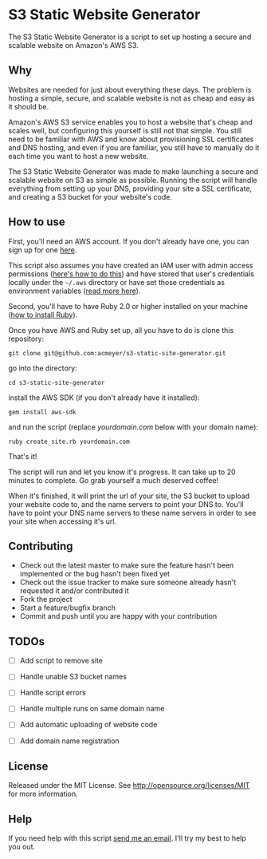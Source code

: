 # S3 Static Website Generator

The S3 Static Website Generator is a script to set up hosting a secure and scalable website on Amazon's AWS S3.

## Why

Websites are needed for just about everything these days. The problem is hosting a simple, secure, and scalable website is not as cheap and easy as it should be.

Amazon's AWS S3 service enables you to host a website that's cheap and scales well, but configuring this yourself is still not that simple. You still need to be familiar with AWS and know about provisioning SSL certificates and DNS hosting, and even if you are familiar, you still have to manually do it each time you want to host a new website.

The S3 Static Website Generator was made to make launching a secure and scalable website on S3 as simple as possible. Running the script will handle everything from setting up your DNS, providing your site a SSL certificate, and creating a S3 bucket for your website's code.

## How to use

First, you'll need an AWS account. If you don't already have one, you can sign up for one [here](https://aws.amazon.com/).

This script also assumes you have created an IAM user with admin access permissions ([here's how to do this](https://docs.aws.amazon.com/lambda/latest/dg/setting-up.html)) and have stored that user's credentials locally under the `~/.aws` directory or have set those credentials as environment variables ([read more here](https://docs.aws.amazon.com/sdk-for-ruby/v2/developer-guide/setup-config.html)).

Second, you'll have to have Ruby 2.0 or higher installed on your machine ([how to install Ruby](https://www.ruby-lang.org/en/documentation/installation/)).

Once you have AWS and Ruby set up, all you have to do is clone this repository:

`git clone git@github.com:acmeyer/s3-static-site-generator.git`

go into the directory:

`cd s3-static-site-generator`

install the AWS SDK (if you don't already have it installed):

`gem install aws-sdk`

and run the script (replace *yourdomain.com* below with your domain name):

`ruby create_site.rb yourdomain.com`

That's it!

The script will run and let you know it's progress. It can take up to 20 minutes to complete. Go grab yourself a much deserved coffee!

When it's finished, it will print the url of your site, the S3 bucket to upload your website code to, and the name servers to point your DNS to. You'll have to point your DNS name servers to these name servers in order to see your site when accessing it's url.

<!-- ## How to Remove

If you would like to remove your website from S3, all you have to do is run the following script (again, replace *yourdomain.com* with the domain of the S3 website you want to remove):

`ruby remove_site.rb yourdomain.com` -->

## Contributing

- Check out the latest master to make sure the feature hasn't been implemented or the bug hasn't been fixed yet
- Check out the issue tracker to make sure someone already hasn't requested it and/or contributed it
- Fork the project
- Start a feature/bugfix branch
- Commit and push until you are happy with your contribution

## TODOs

- [ ] Add script to remove site
- [ ] Handle unable S3 bucket names
- [ ] Handle script errors
- [ ] Handle multiple runs on same domain name
- [ ] Add automatic uploading of website code
- [ ] Add domain name registration


## License

Released under the MIT License. See http://opensource.org/licenses/MIT for more information.

## Help

If you need help with this script [send me an email](mailto:acomeyer@gmail.com). I'll try my best to help you out.
